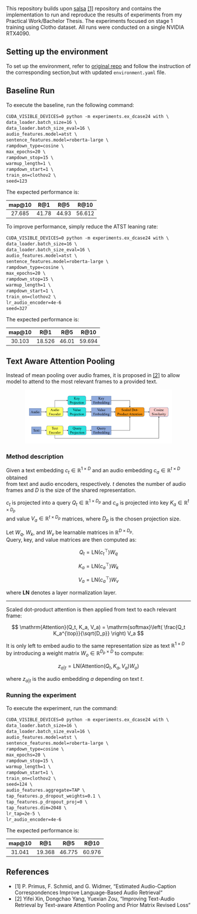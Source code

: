 
This repository builds upon [salsa](https://github.com/OptimusPrimus/salsa) [[1]](#1) repository and contains the implementation to run and reproduce the results of experiments
from my Practical Work/Bachelor Thesis. The experiments focused on stage 1 training using Clotho dataset. All runs were conducted on a single NVIDIA RTX4090.


## Setting up the environment
To set up the environment, refer to [original repo](https://github.com/OptimusPrimus/salsa) and follow the instruction of the corresponding section,but with updated  ```environment.yaml``` file. 

## Baseline Run

To execute the baseline, run the following command:
```
CUDA_VISIBLE_DEVICES=0 python -m experiments.ex_dcase24 with \
data_loader.batch_size=16 \
data_loader.batch_size_eval=16 \
audio_features.model=atst \
sentence_features.model=roberta-large \
rampdown_type=cosine \
max_epochs=20 \
rampdown_stop=15 \
warmup_length=1 \
rampdown_start=1 \
train_on=clothov2 \
seed=123
```
The expected performance is: 

| map@10 |  R@1  |  R@5  |  R@10  |
|:------:|:-----:|:-----:|:------:|
| 27.685 | 41.78 | 44.93 | 56.612 |


To improve performance, simply reduce the ATST leaning rate:


```
CUDA_VISIBLE_DEVICES=0 python -m experiments.ex_dcase24 with \
data_loader.batch_size=16 \
data_loader.batch_size_eval=16 \
audio_features.model=atst \
sentence_features.model=roberta-large \
rampdown_type=cosine \
max_epochs=20 \
rampdown_stop=15 \
warmup_length=1 \
rampdown_start=1 \
train_on=clothov2 \
lr_audio_encoder=4e-6
seed=327
```

The expected performance is: 

| map@10 |  R@1   |  R@5  |  R@10  |
|:------:|:------:|:-----:|:------:|
| 30.103 | 18.526 | 46.01 | 59.694 |


## Text Aware Attention Pooling
Instead of mean pooling over audio frames, it is proposed in [[2]](#2) to allow model to attend to the most relevant frames to a provided text.

<p align="center">
  <img src="tap.png" alt="Screenshot" width="400">
</p>

### Method description

Given a text embedding $c_t \in \mathbb{R}^{1 \times D}$ and an audio embedding $c_a \in \mathbb{R}^{t \times D}$ obtained  
from text and audio encoders, respectively. $t$ denotes the number of audio frames and $D$ is the size of the shared representation.  

$c_t$ is projected into a query $Q_t \in \mathbb{R}^{1 \times D_p}$ and $c_a$ is projected into key $K_a \in \mathbb{R}^{t \times D_p}$  
and value $V_a \in \mathbb{R}^{t \times D_p}$ matrices, where $D_p$ is the chosen projection size.  

Let $W_q$, $W_k$, and $W_v$ be learnable matrices in $\mathbb{R}^{D \times D_p}$.  
Query, key, and value matrices are then computed as:

$$
Q_t = \mathrm{LN}(c_t^\top) W_q
$$

$$
K_a = \mathrm{LN}(c_a^\top) W_k
$$

$$
V_a = \mathrm{LN}(c_a^\top) W_v
$$

where **LN** denotes a layer normalization layer.  

---

Scaled dot-product attention is then applied from text to each relevant frame:

$$
\mathrm{Attention}(Q_t, K_a, V_a) = \mathrm{softmax}\left( \frac{Q_t K_a^{\top}}{\sqrt{D_p}} \right) V_a
$$

It is only left to embed audio to the same representation size as text $\mathbb{R}^{1 \times D}$  
by introducing a weight matrix $W_o \in \mathbb{R}^{D_p \times D}$ to compute:

$$
z_{a|t} = \mathrm{LN}\left( \mathrm{Attention}(Q_t, K_a, V_a) W_o \right)
$$

where $z_{a|t}$ is the audio embedding $a$ depending on text $t$.

### Running the experiment

To execute the experiment, run the command:

```
CUDA_VISIBLE_DEVICES=0 python -m experiments.ex_dcase24 with \
data_loader.batch_size=16 \
data_loader.batch_size_eval=16 \
audio_features.model=atst \
sentence_features.model=roberta-large \
rampdown_type=cosine \
max_epochs=20 \
rampdown_stop=15 \
warmup_length=1 \
rampdown_start=1 \
train_on=clothov2 \
seed=124 \
audio_features.aggregate=TAP \
tap_features.p_dropout_weights=0.1 \
tap_features.p_dropout_proj=0 \
tap_features.dim=2048 \
lr_tap=2e-5 \
lr_audio_encoder=4e-6
```

The expected performance is: 

| map@10 |  R@1   |  R@5   |  R@10  |
|:------:|:------:|:------:|:------:|
| 31.041 | 19.368 | 46.775 | 60.976 |

## References
- [1] P. Primus, F. Schmid, and G. Widmer, “Estimated Audio-Caption Correspondences Improve Language-Based Audio Retrieval“
<a name="1"></a>
- [2] Yifei Xin, Dongchao Yang, Yuexian Zou, “Improving Text-Audio Retrieval by Text-aware Attention Pooling and Prior Matrix Revised Loss“
<a name="2"></a>
